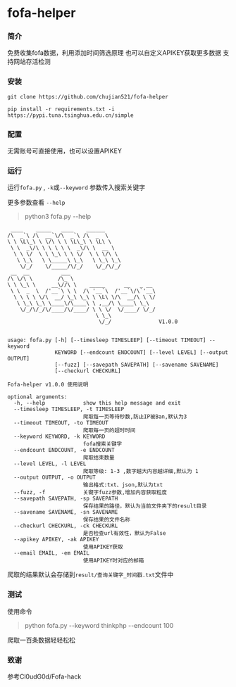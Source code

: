 # fofa-helper

### 简介

免费收集fofa数据，利用添加时间筛选原理
也可以自定义APIKEY获取更多数据
支持网站存活检测

### 安装

```shell
git clone https://github.com/chujian521/fofa-helper
```

```shell
pip install -r requirements.txt -i https://pypi.tuna.tsinghua.edu.cn/simple
```

### 配置

无需账号可直接使用，也可以设置APIKEY

### 运行

运行`fofa.py` , `-k`或`--keyword` 参数传入搜索关键字

更多参数查看 `--help`

> python3 fofa.py --help

```shell
 ____    _____   ____    ______
/\  _`\ /\  __`\/\  _`\ /\  _  \
\ \ \L\_\ \ \/\ \ \ \L\_\ \ \L\ \
 \ \  _\/\ \ \ \ \ \  _\/\ \  __ \
  \ \ \/  \ \ \_\ \ \ \/  \ \ \/\ \
   \ \_\   \ \_____\ \_\   \ \_\ \_\
    \/_/    \/_____/\/_/    \/_/\/_/
 __  __          ___
/\ \/\ \        /\_ \
\ \ \_\ \     __\//\ \    _____      __   _ __
 \ \  _  \  /'__`\ \ \  /\ '__`\  /'__`\/\`'__\
  \ \ \ \ \/\  __/ \_\ \_\ \ \L\ \/\  __/\ \ \/
   \ \_\ \_\ \____\/\____\ \ ,__/\ \____\ \_\
    \/_/\/_/\/____/\/____/ \ \ \/  \/____/ \/_/
                            \ \_\
                             \/_/               V1.0.0


usage: fofa.py [-h] [--timesleep TIMESLEEP] [--timeout TIMEOUT] --keyword
               KEYWORD [--endcount ENDCOUNT] [--level LEVEL] [--output OUTPUT]
               [--fuzz] [--savepath SAVEPATH] [--savename SAVENAME]
               [--checkurl CHECKURL]

Fofa-helper v1.0.0 使用说明

optional arguments:
  -h, --help            show this help message and exit
  --timesleep TIMESLEEP, -t TIMESLEEP
                        爬取每一页等待秒数,防止IP被Ban,默认为3
  --timeout TIMEOUT, -to TIMEOUT
                        爬取每一页的超时时间
  --keyword KEYWORD, -k KEYWORD
                        fofa搜索关键字
  --endcount ENDCOUNT, -e ENDCOUNT
                        爬取结束数量
  --level LEVEL, -l LEVEL
                        爬取等级: 1-3 ,数字越大内容越详细,默认为 1
  --output OUTPUT, -o OUTPUT
                        输出格式:txt、json,默认为txt
  --fuzz, -f            关键字fuzz参数,增加内容获取粒度
  --savepath SAVEPATH, -sp SAVEPATH
                        保存结果的路径，默认为当前文件夹下的result目录
  --savename SAVENAME, -sn SAVENAME
                        保存结果的文件名称
  --checkurl CHECKURL, -ck CHECKURL
                        是否检查url有效性，默认为False
  --apikey APIKEY, -ak APIKEY
                        使用APIKEY获取
  --email EMAIL, -em EMAIL
                        使用APIKEY时对应的邮箱
```

爬取的结果默认会存储到`result/查询关键字_时间戳.txt`文件中

### 测试

使用命令 

> python fofa.py --keyword thinkphp --endcount 100

爬取一百条数据轻轻松松

### 致谢

参考Cl0udG0d/Fofa-hack
